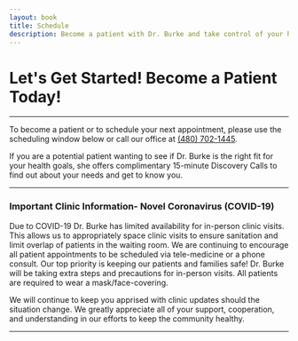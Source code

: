 ```yaml
---
layout: book
title: Schedule
description: Become a patient with Dr. Burke and take control of your health today! Take advantage of a complimentary meet and greet appointment with Dr. Tara Burke, NMD.
---
```

<div class="center">
    <h1>Let's Get Started! Become a Patient Today!</h1>
</div>

***

To become a patient or to schedule your next appointment, please use the scheduling window below or call our office at <a href="tel:+4807021445">(480) 702-1445</a>. 

If you are a potential patient wanting to see if Dr. Burke is the right fit for your health goals, she offers complimentary 15-minute Discovery Calls to find out about your needs and get to know you.

***

<div markdown="1" class="bg-notice">
<div markdown="1" class="notice">

### Important Clinic Information- Novel Coronavirus (COVID-19)
Due to COVID-19 Dr. Burke has limited availability for in-person clinic visits. This allows us to appropriately space clinic visits to ensure sanitation and limit overlap of patients in the waiting room. We are continuing to encourage all patient appointments to be scheduled via tele-medicine or a phone consult. Our top priority is keeping our patients and families safe! Dr. Burke will be taking extra steps and precautions for in-person visits. All patients are required to wear a mask/face-covering.
 
We will continue to keep you apprised with clinic updates should the situation change. We greatly appreciate all of your support, cooperation, and understanding in our efforts to keep the community healthy.
 </div>
 </div>

*** 
